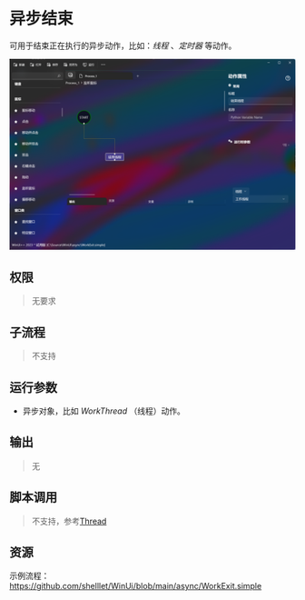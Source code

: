 # 异步结束
可用于结束正在执行的异步动作，比如：*线程* 、*定时器* 等动作。

![WorkExit](./images/03.png ':size=90%')

## 权限
> 无要求
## 子流程

> 不支持

## 运行参数

* 异步对象，比如 *WorkThread* （线程）动作。

## 输出

>    无


## 脚本调用
> 不支持，参考[Thread](./types/Thread.md)

## 资源

示例流程：https://github.com/shelllet/WinUi/blob/main/async/WorkExit.simple





